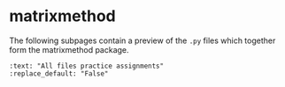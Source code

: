 # matrixmethod

The following subpages contain a preview of the `.py` files which together form the matrixmethod package.

```{custom_download_link} https://github.com/CIEM5000-2025/practice-assignments
:text: "All files practice assignments"
:replace_default: "False"
```